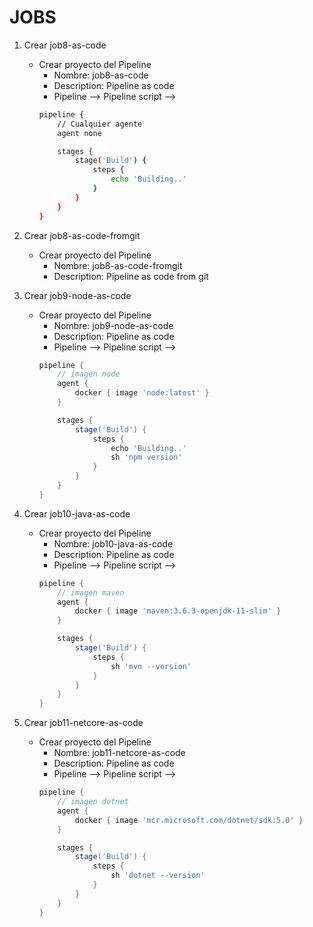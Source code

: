 # JOBS
1. Crear job8-as-code
    * Crear proyecto del Pipeline
        * Nombre: job8-as-code
        * Description: Pipeline as code
        * Pipeline --> Pipeline script --> 
        ```bash         
        pipeline {
            // Cualquier agente
            agent none

            stages {
                stage('Build') {
                    steps {
                        echo 'Building..'
                    }
                }
            }
        }
        ```
1. Crear job8-as-code-fromgit
     * Crear proyecto del Pipeline
        * Nombre: job8-as-code-fromgit
        * Description: Pipeline as code from git

1. Crear job9-node-as-code
    * Crear proyecto del Pipeline
        * Nombre: job9-node-as-code
        * Description: Pipeline as code
        * Pipeline --> Pipeline script --> 
        ```Groovy         
        pipeline {
            // imagen node
            agent {
                docker { image 'node:latest' }
            }

            stages {
                stage('Build') {
                    steps {
                        echo 'Building..'
                        sh 'npm version'
                    }
                }
            }
        }
        ```


1. Crear job10-java-as-code
    * Crear proyecto del Pipeline
        * Nombre: job10-java-as-code
        * Description: Pipeline as code
        * Pipeline --> Pipeline script --> 
        ```Groovy         
        pipeline {
            // imagen maven
            agent {
                docker { image 'maven:3.6.3-openjdk-11-slim' }
            }

            stages {
                stage('Build') {
                    steps {
                        sh 'mvn --version'
                    }
                }
            }
        }
        ```

1. Crear job11-netcore-as-code
    * Crear proyecto del Pipeline
        * Nombre: job11-netcore-as-code
        * Description: Pipeline as code
        * Pipeline --> Pipeline script --> 
        ```Groovy         
        pipeline {
            // imagen dotnet
            agent {
                docker { image 'mcr.microsoft.com/dotnet/sdk:5.0' }
            }

            stages {
                stage('Build') {
                    steps {
                        sh 'dotnet --version'
                    }
                }
            }
        }
        ```     
